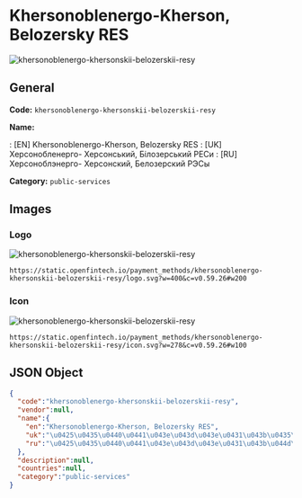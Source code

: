 
# Khersonoblenergo-Kherson, Belozersky RES 
![khersonoblenergo-khersonskii-belozerskii-resy](https://static.openfintech.io/payment_methods/khersonoblenergo-khersonskii-belozerskii-resy/logo.svg?w=400&c=v0.59.26#w200)  

## General 
**Code:** `khersonoblenergo-khersonskii-belozerskii-resy` 
 
**Name:** 
 
:	[EN] Khersonoblenergo-Kherson, Belozersky RES 
:	[UK] Херсонобленерго- Херсонський, Білозерський РЕСи 
:	[RU] Херсоноблэнерго- Херсонский, Белозерский РЭСы 
 
**Category:** `public-services` 
 

## Images 

### Logo 
![khersonoblenergo-khersonskii-belozerskii-resy](https://static.openfintech.io/payment_methods/khersonoblenergo-khersonskii-belozerskii-resy/logo.svg?w=400&c=v0.59.26#w200)  

```
https://static.openfintech.io/payment_methods/khersonoblenergo-khersonskii-belozerskii-resy/logo.svg?w=400&c=v0.59.26#w200
```  

### Icon 
![khersonoblenergo-khersonskii-belozerskii-resy](https://static.openfintech.io/payment_methods/khersonoblenergo-khersonskii-belozerskii-resy/icon.svg?w=278&c=v0.59.26#w100)  

```
https://static.openfintech.io/payment_methods/khersonoblenergo-khersonskii-belozerskii-resy/icon.svg?w=278&c=v0.59.26#w100
```  

## JSON Object 

```json
{
  "code":"khersonoblenergo-khersonskii-belozerskii-resy",
  "vendor":null,
  "name":{
    "en":"Khersonoblenergo-Kherson, Belozersky RES",
    "uk":"\u0425\u0435\u0440\u0441\u043e\u043d\u043e\u0431\u043b\u0435\u043d\u0435\u0440\u0433\u043e- \u0425\u0435\u0440\u0441\u043e\u043d\u0441\u044c\u043a\u0438\u0439, \u0411\u0456\u043b\u043e\u0437\u0435\u0440\u0441\u044c\u043a\u0438\u0439 \u0420\u0415\u0421\u0438",
    "ru":"\u0425\u0435\u0440\u0441\u043e\u043d\u043e\u0431\u043b\u044d\u043d\u0435\u0440\u0433\u043e- \u0425\u0435\u0440\u0441\u043e\u043d\u0441\u043a\u0438\u0439, \u0411\u0435\u043b\u043e\u0437\u0435\u0440\u0441\u043a\u0438\u0439 \u0420\u042d\u0421\u044b"
  },
  "description":null,
  "countries":null,
  "category":"public-services"
}
```  
